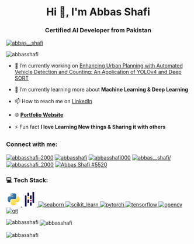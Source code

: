 <h1 align="center">Hi 👋, I'm Abbas Shafi</h1>
<h3 align="center">Certified AI Developer from Pakistan</h3>


 
<p align="left"> <a href="https://twitter.com/abbas__shafi" target="blank"><img src="https://img.shields.io/twitter/follow/abbas__shafi?logo=twitter&style=for-the-badge" alt="abbas__shafi" /></a> </p>  

<p align="left"> <img src="https://komarev.com/ghpvc/?username=abbasshafi&label=Profile%20views&color=0e75b6&style=flat" alt="abbasshafi" /> </p>


- 🔭 I’m currently working on [Enhancing Urban Planning with Automated Vehicle Detection and Counting: An Application of YOLOv4 and Deep SORT](https://github.com/abbasshafi/A-YOLO-based-Vehicle-Detection-and-Counting-System.git)

- 🌱 I’m currently learning more about **Machine Learning & Deep Learning**

- 📫 How to reach me on [LinkedIn](https://www.linkedin.com/in/abbasshafi/) 

- 🌐 [**Portfolio Website**](https://abbasshafi.github.io/)

- ⚡ Fun fact **I love Learning New things & Sharing it with others**





<h3 align="left">Connect with me:</h3>
<p align="left">
<!--  <a href="https://twitter.com/abbas__shafi" target="blank"><img align="center" src="https://raw.githubusercontent.com/rahuldkjain/github-profile-readme-generator/master/src/images/icons/Social/twitter.svg" alt="abbas__shafi" height="30" width="40" /></a>  -->
<a href="https://linkedin.com/in/abbasshafi-2000" target="blank"><img align="center" src="https://raw.githubusercontent.com/rahuldkjain/github-profile-readme-generator/master/src/images/icons/Social/linked-in-alt.svg" alt="abbasshafi-2000" height="30" width="40" /></a>
<a href="https://kaggle.com/abbasshafi" target="blank"><img align="center" src="https://raw.githubusercontent.com/rahuldkjain/github-profile-readme-generator/master/src/images/icons/Social/kaggle.svg" alt="abbasshafi" height="30" width="40" /></a>
<a href="https://fb.com/abbasshafi000" target="blank"><img align="center" src="https://raw.githubusercontent.com/rahuldkjain/github-profile-readme-generator/master/src/images/icons/Social/facebook.svg" alt="abbasshafi000" height="30" width="40" /></a>
<a href="https://instagram.com/abbas__shafi/" target="blank"><img align="center" src="https://raw.githubusercontent.com/rahuldkjain/github-profile-readme-generator/master/src/images/icons/Social/instagram.svg" alt="abbas__shafi/" height="30" width="40" /></a>
<a href="https://www.hackerrank.com/abbasshafi_2000" target="blank"><img align="center" src="https://raw.githubusercontent.com/rahuldkjain/github-profile-readme-generator/master/src/images/icons/Social/hackerrank.svg" alt="abbasshafi_2000" height="30" width="40" /></a>
<a href="https://discord.gg/Abbas Shafi #5520" target="blank"><img align="center" src="https://raw.githubusercontent.com/rahuldkjain/github-profile-readme-generator/master/src/images/icons/Social/discord.svg" alt="Abbas Shafi #5520" height="30" width="40" /></a>
</p>


<!-- # 💻 Tech Stack:
![Python](https://img.shields.io/badge/python-3670A0?style=for-the-badge&logo=python&logoColor=ffdd54) ![NumPy](https://img.shields.io/badge/numpy-%23013243.svg?style=for-the-badge&logo=numpy&logoColor=white) ![Pandas](https://img.shields.io/badge/pandas-%23150458.svg?style=for-the-badge&logo=pandas&logoColor=white) ![scikit-learn](https://img.shields.io/badge/scikit--learn-%23F7931E.svg?style=for-the-badge&logo=scikit-learn&logoColor=white) ![PyTorch](https://img.shields.io/badge/PyTorch-%23EE4C2C.svg?style=for-the-badge&logo=PyTorch&logoColor=white) ![TensorFlow](https://img.shields.io/badge/TensorFlow-%23FF6F00.svg?style=for-the-badge&logo=TensorFlow&logoColor=white) ![Keras](https://img.shields.io/badge/Keras-%23D00000.svg?style=for-the-badge&logo=Keras&logoColor=white)
 -->
 
<h3 align="left">💻 Tech Stack:</h3>
<p align="left"> <a href="https://www.python.org" target="_blank" rel="noreferrer"> <img src="https://raw.githubusercontent.com/devicons/devicon/master/icons/python/python-original.svg" alt="python" width="40" height="40"/> </a> <a href="https://pandas.pydata.org/" target="_blank" rel="noreferrer"> <img src="https://raw.githubusercontent.com/devicons/devicon/2ae2a900d2f041da66e950e4d48052658d850630/icons/pandas/pandas-original.svg" alt="pandas" width="40" height="40"/> </a> <a href="https://seaborn.pydata.org/" target="_blank" rel="noreferrer"> <img src="https://seaborn.pydata.org/_images/logo-mark-lightbg.svg" alt="seaborn" width="40" height="40"/> </a> <a href="https://scikit-learn.org/" target="_blank" rel="noreferrer"> <img src="https://upload.wikimedia.org/wikipedia/commons/0/05/Scikit_learn_logo_small.svg" alt="scikit_learn" width="40" height="40"/> </a>   <a href="https://pytorch.org/" target="_blank" rel="noreferrer"> <img src="https://www.vectorlogo.zone/logos/pytorch/pytorch-icon.svg" alt="pytorch" width="40" height="40"/> </a>  <a href="https://www.tensorflow.org" target="_blank" rel="noreferrer"> <img src="https://www.vectorlogo.zone/logos/tensorflow/tensorflow-icon.svg" alt="tensorflow" width="40" height="40"/> </a> <a href="https://opencv.org/" target="_blank" rel="noreferrer"> <img src="https://www.vectorlogo.zone/logos/opencv/opencv-icon.svg" alt="opencv" width="40" height="40"/> </a>  <a href="https://git-scm.com/" target="_blank" rel="noreferrer"> <img src="https://www.vectorlogo.zone/logos/git-scm/git-scm-icon.svg" alt="git" width="40" height="40"/> </a> </p>


<p><img align="left" src="https://github-readme-stats.vercel.app/api/top-langs?username=abbasshafi&show_icons=true&locale=en&layout=compact" alt="abbasshafi" /></p>

<p>&nbsp;<img align="center" src="https://github-readme-stats.vercel.app/api?username=abbasshafi&show_icons=true&locale=en" alt="abbasshafi" /></p>

<p><img align="center" src="https://github-readme-streak-stats.herokuapp.com/?user=abbasshafi&" alt="abbasshafi" /></p>



<!-- 
<a href="https://pytorch.org/" target="_blank" rel="noreferrer"> <img src="https://www.vectorlogo.zone/logos/pytorch/pytorch-icon.svg" alt="pytorch" width="40" height="40"/> </a> <a href="https://scikit-learn.org/" target="_blank" rel="noreferrer"> <img src="https://upload.wikimedia.org/wikipedia/commons/0/05/Scikit_learn_logo_small.svg" alt="scikit_learn" width="40" height="40"/> </a> -->
